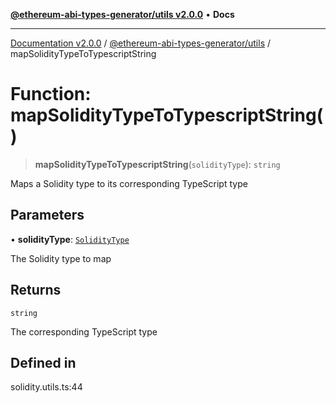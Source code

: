 [**@ethereum-abi-types-generator/utils v2.0.0**](../README.md) • **Docs**

***

[Documentation v2.0.0](../../../packages.md) / [@ethereum-abi-types-generator/utils](../README.md) / mapSolidityTypeToTypescriptString

# Function: mapSolidityTypeToTypescriptString()

> **mapSolidityTypeToTypescriptString**(`solidityType`): `string`

Maps a Solidity type to its corresponding TypeScript type

## Parameters

• **solidityType**: [`SolidityType`](../../types/type-aliases/SolidityType.md)

The Solidity type to map

## Returns

`string`

The corresponding TypeScript type

## Defined in

solidity.utils.ts:44
